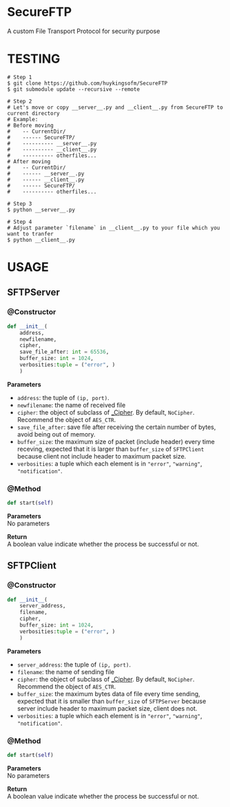 # SecureFTP
A custom File Transport Protocol for security purpose

# TESTING
```
# Step 1
$ git clone https://github.com/huykingsofm/SecureFTP
$ git submodule update --recursive --remote

# Step 2
# Let's move or copy __server__.py and __client__.py from SecureFTP to current directory
# Example:
# Before moving
#    -- CurrentDir/
#    ------ SecureFTP/
#    ---------- __server__.py
#    ---------- __client__.py
#    ---------- otherfiles...
# After moving
#    -- CurrentDir/
#    ------ __server__.py
#    ------ __client__.py
#    ------ SecureFTP/
#    ---------- otherfiles...

# Step 3
$ python __server__.py

# Step 4
# Adjust parameter `filename` in __client__.py to your file which you want to tranfer 
$ python __client__.py
```

# USAGE
## SFTPServer
### @Constructor
```Python
def __init__(
    address, 
    newfilename, 
    cipher, 
    save_file_after: int = 65536, 
    buffer_size: int = 1024, 
    verbosities:tuple = ("error", )
    )
```
**Parameters**
+ `address`: the tuple of `(ip, port)`.
+ `newfilename`: the name of received file
+ `cipher`: the object of subclass of [_Cipher](./Cipher.py). By default, `NoCipher`. Recommend the object of `AES_CTR`.
+ `save_file_after`: save file after receiving the certain number of bytes, avoid being out of memory. 
+ `buffer_size`: the maximum size of packet (include header) every time receving, expected that it is larger than `buffer_size` of `SFTPClient` because client not include header to maximum packet size.
+ `verbosities`: a tuple which each element is in `"error"`, `"warning"`, `"notification"`.

### @Method
```Python
def start(self)
```
**Parameters**  
No parameters

**Return**  
A boolean value indicate whether the process be successful or not.

## SFTPClient
### @Constructor
```Python
def __init__(
    server_address, 
    filename, 
    cipher, 
    buffer_size: int = 1024, 
    verbosities:tuple = ("error", )
    )
```
**Parameters**
+ `server_address`: the tuple of `(ip, port)`.
+ `filename`: the name of sending file
+ `cipher`: the object of subclass of [_Cipher](./Cipher.py). By default, `NoCipher`. Recommend the object of `AES_CTR`.
+ `buffer_size`: the maximum bytes data of file every time sending, expected that it is smaller than `buffer_size` of `SFTPServer` because server include header to maximum packet size, client does not.
+ `verbosities`: a tuple which each element is in `"error"`, `"warning"`, `"notification"`.

### @Method
```Python
def start(self)
```
**Parameters**  
No parameters

**Return**  
A boolean value indicate whether the process be successful or not.